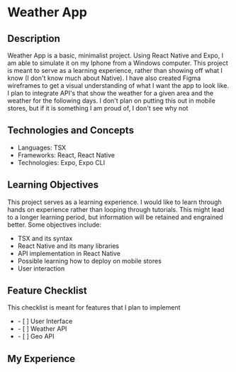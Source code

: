 <h1>Weather App</h1>

<h2>Description</h2>
Weather App is a basic, minimalist project. Using React Native and Expo, I am able to simulate it on my Iphone from a Windows computer. This project is meant to serve as a learning experience,
rather than showing off what I know (I don't know much about Native). I have also created Figma wireframes to get a visual understanding of what I want the app to look like. I plan to integrate
API's that show the weather for a given area and the weather for the following days. I don't plan on putting this out in mobile stores, but if it is something I am proud of, I don't see why not

<h2>Technologies and Concepts</h2>
<ul>
  <li>Languages: TSX</li>
  <li>Frameworks: React, React Native</li>
  <li>Technologies: Expo, Expo CLI</li>
</ul>

<h2>Learning Objectives</h2>
This project serves as a learning experience. I would like to learn through hands on experience rather than looping through tutorials. This might lead to a longer learning period, but information
will be retained and engrained better. Some objectives include:
<ul>
  <li>TSX and its syntax</li>
  <li>React Native and its many libraries</li>
  <li>API implementation in React Native</li>
  <li>Possible learning how to deploy on mobile stores</li>
  <li>User interaction</li>
</ul>

<h2>Feature Checklist</h2>
This checklist is meant for features that I plan to implement
<ul>
  <li>- [ ] User Interface</li>
  <li>- [ ] Weather API</li>
  <li>- [ ] Geo API</li>
</ul>

<h2>My Experience</h2>
